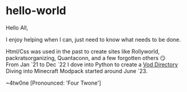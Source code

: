 # hello-world

Hello All,

I enjoy helping when I can, just need to know what needs to be done. 

Html/Css was used in the past to create sites like Rollyworld, packratsorganizing, Quantaconn, and a few forgotten others 😏 \
From Jan \`21 to Dec \`22 I dove into Python to create a [Vod Directory](https://docs.google.com/spreadsheets/d/1I14FTwkta4p3Y4oiMcRhT6gPvyyH5ed1PXzbqokxLO8/edit?gid=709036877#gid=709036877) \
Diving into Minecraft Modpack started around June \`23.

~4tw0ne [Pronounced: 'Four Twone']
